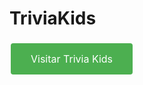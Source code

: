 # TriviaKids
<a href="https://igorcosta12.github.io/triviakids" target="_blank" style="background-color: #4CAF50;
  border: none;
  color: white;
  padding: 15px 32px;
  text-align: center;
  text-decoration: none;
  display: inline-block;
  font-size: 16px;
  margin: 4px 2px;
  cursor: pointer;
  border-radius: 4px;">Visitar Trivia Kids</a>
